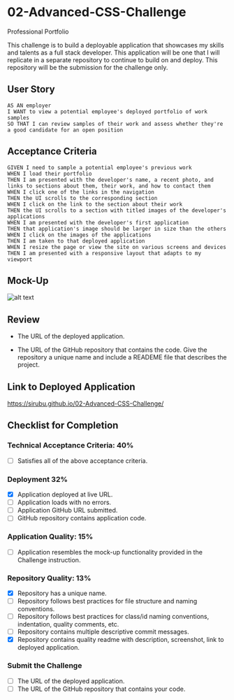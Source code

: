 # 02-Advanced-CSS-Challenge
Professional Portfolio

This challenge is to build a deployable application that showcases my skills and talents as a full stack developer. This application will be one that I will replicate in a separate repository to continue to build on and deploy. This repository will be the submission for the challenge only. 

## User Story
```
AS AN employer
I WANT to view a potential employee's deployed portfolio of work samples
SO THAT I can review samples of their work and assess whether they're a good candidate for an open position
```

## Acceptance Criteria
```
GIVEN I need to sample a potential employee's previous work
WHEN I load their portfolio
THEN I am presented with the developer's name, a recent photo, and links to sections about them, their work, and how to contact them
WHEN I click one of the links in the navigation
THEN the UI scrolls to the corresponding section
WHEN I click on the link to the section about their work
THEN the UI scrolls to a section with titled images of the developer's applications
WHEN I am presented with the developer's first application
THEN that application's image should be larger in size than the others
WHEN I click on the images of the applications
THEN I am taken to that deployed application
WHEN I resize the page or view the site on various screens and devices
THEN I am presented with a responsive layout that adapts to my viewport
```

## Mock-Up

![alt text](./assets/images/02-advanced-css-homework-demo.gif)


## Review

* The URL of the deployed application.

* The URL of the GitHub repository that contains the code. Give the repository a unique name and include a READEME file that describes the project.

## Link to Deployed Application

https://sirubu.github.io/02-Advanced-CSS-Challenge/

## Checklist for Completion

### Technical Acceptance Criteria: 40%
- [ ] Satisfies all of the above acceptance criteria.
### Deployment 32%
- [x] Application deployed at live URL.
- [ ] Application loads with no errors.
- [ ] Application GitHub URL submitted.
- [ ] GitHub repository contains application code.
### Application Quality: 15%
- [ ] Application resembles the mock-up functionality provided in the Challenge instruction.
### Repository Quality: 13%
- [x] Repository has a unique name.
- [ ] Repository follows best practices for file structure and naming conventions.
- [ ] Repository follows best practices for class/id naming conventions, indentation, quality comments, etc.
- [ ] Repository contains multiple descriptive commit messages.
- [x] Repository contains quality readme with description, screenshot, link to deployed application.
### Submit the Challenge
- [ ] The URL of the deployed application.
- [ ] The URL of the GitHub repository that contains your code.